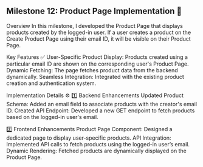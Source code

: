 ## Milestone 12: Product Page Implementation 🚀

Overview
In this milestone, I developed the Product Page that displays products created by the logged-in user. If a user creates a product on the Create Product Page using their email ID, it will be visible on their Product Page.

Key Features ✅
User-Specific Product Display: Products created using a particular email ID are shown on the corresponding user's Product Page.
Dynamic Fetching: The page fetches product data from the backend dynamically.
Seamless Integration: Integrated with the existing product creation and authentication system.

Implementation Details ⚙️
1️⃣ Backend Enhancements
Updated Product Schema: Added an email field to associate products with the creator's email ID.
Created API Endpoint: Developed a new GET endpoint to fetch products based on the logged-in user's email.

2️⃣ Frontend Enhancements
Product Page Component: Designed a dedicated page to display user-specific products.
API Integration: Implemented API calls to fetch products using the logged-in user’s email.
Dynamic Rendering: Fetched products are dynamically displayed on the Product Page.
